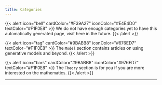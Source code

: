 ```yaml
---
title: Categories
---
```


{{< alert icon="bell" cardColor="#F39A27" iconColor="#E4E4D0" textColor="#F1F0E8" >}}
We do not have enough categories yet to have this automatically generated page, visit here in the future.
{{< /alert >}}

{{< alert icon="tag" cardColor="#9BABB8" iconColor="#976ED7" textColor="#F1F0E8" >}}
The `Model` section contains articles on using generative models and beyond.
{{< /alert >}}

{{< alert icon="bars" cardColor="#9BABB8" iconColor="#976ED7" textColor="#F1F0E8" >}}
The `Theory` section is for you if you are more interested on the mathematics.
{{< /alert >}}

---

